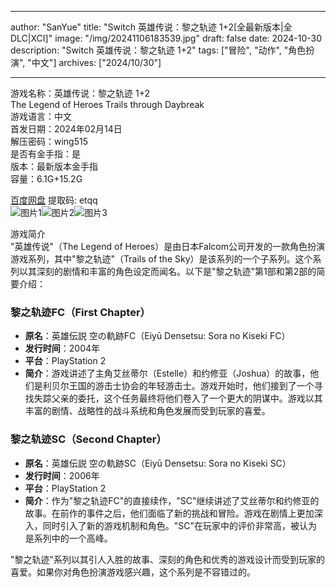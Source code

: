 
---
author: "SanYue"
title: "Switch 英雄传说：黎之轨迹 1+2[全最新版本|全DLC|XCI]"
image: "/img/20241106183539.jpg"
draft: false
date: 2024-10-30
description: "Switch 英雄传说：黎之轨迹 1+2"
tags: ["冒险", "动作", "角色扮演", "中文"]
archives: ["2024/10/30"]

---

游戏名称：英雄传说：黎之轨迹 1+2   
The Legend of Heroes  Trails through Daybreak    
游戏语言：中文  
首发日期：2024年02月14日  
解压密码：wing515  
是否有金手指：是  
版本：最新版本金手指   
容量：6.1G+15.2G

[百度网盘](https://pan.baidu.com/s/1hbaZgxzNyLVLP-A36varcg) 提取码: etqq  
![图片1](/img/4a3620.jpg)![图片2](/img/551ba5.jpg)![图片3](/img/f4e072.jpg)  

游戏简介  
"英雄传说"（The Legend of Heroes）是由日本Falcom公司开发的一款角色扮演游戏系列，其中"黎之轨迹"（Trails of the Sky）是该系列的一个子系列。这个系列以其深刻的剧情和丰富的角色设定而闻名。以下是"黎之轨迹"第1部和第2部的简要介绍：

### 黎之轨迹FC（First Chapter）
- **原名**：英雄伝説 空の軌跡FC（Eiyū Densetsu: Sora no Kiseki FC）
- **发行时间**：2004年
- **平台**：PlayStation 2
- **简介**：游戏讲述了主角艾丝蒂尔（Estelle）和约修亚（Joshua）的故事，他们是利贝尔王国的游击士协会的年轻游击士。游戏开始时，他们接到了一个寻找失踪父亲的委托，这个任务最终将他们卷入了一个更大的阴谋中。游戏以其丰富的剧情、战略性的战斗系统和角色发展而受到玩家的喜爱。

### 黎之轨迹SC（Second Chapter）
- **原名**：英雄伝説 空の軌跡SC（Eiyū Densetsu: Sora no Kiseki SC）
- **发行时间**：2006年
- **平台**：PlayStation 2
- **简介**：作为"黎之轨迹FC"的直接续作，"SC"继续讲述了艾丝蒂尔和约修亚的故事。在前作的事件之后，他们面临了新的挑战和冒险。游戏在剧情上更加深入，同时引入了新的游戏机制和角色。"SC"在玩家中的评价非常高，被认为是系列中的一个高峰。

"黎之轨迹"系列以其引人入胜的故事、深刻的角色和优秀的游戏设计而受到玩家的喜爱。如果你对角色扮演游戏感兴趣，这个系列是不容错过的。
